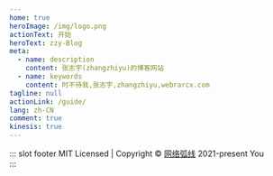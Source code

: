 ```yaml
---
home: true
heroImage: /img/logo.png
actionText: 开始
heroText: zzy-Blog
meta:
  - name: description
    content: 张志宇(zhangzhiyu)的博客网站
  - name: keywords
    content: 时不待我,张志宇,zhangzhiyu,webrarcx.com
tagline: null
actionLink: /guide/
lang: zh-CN
comment: true
kinesis: true
---
```


::: slot footer
MIT Licensed | Copyright © [网络弧线](https://www.webarcx.com) 2021-present You  
:::


<template>
  <div>
    <div class="docs">
    <div class="heti heti--poetry">
      <h2>定风波<span class="heti-meta heti-small">[宋]<abbr title="号东坡居士">苏轼</abbr></span></h2>
        <p class="heti-x-large">
        三月七日，沙湖道中遇雨<span class="heti-hang">。</span><br>雨具先去，同行皆狼狈，余独不觉，已而遂晴，故作此词<span class="heti-hang">。</span><br>
        莫听穿林打叶声，何妨吟啸且徐行<span class="heti-hang">。</span><br>竹杖芒鞋轻胜马，谁怕？一蓑烟雨任平生<span class="heti-hang">。</span><br>
        料峭春风吹酒醒，微冷，山头斜照却相迎<span class="heti-hang">。</span><br>回首向来萧瑟处，归去，也无风雨也无晴<span class="heti-hang">。</span><br>
        </p>
    </div>
      <lottie
        class="lottie"
        :options="defaultOptions.confettiData"
        :height="300"
        v-on:animCreated="handleAnimation($event, 'confettiData')"
      />
    </div>
  </div>
</template>

<script>
import Lottie from "./.vuepress/theme/components/lottie.vue";
import * as confettiData from "./.vuepress/public/css-js/116943-confetti-3colorsjson.json";
export default {
  data() {
    return {
      anim: {
        confettiData: null,
      },
      defaultOptions: {
        confettiData: {
          animationData: confettiData.default,
        },

       
      },
    };
  },
  components: {
    lottie: Lottie,
  },
  created() {
  },
  methods: {
    handleAnimation(anim, type) {
      this.anim[type] = anim;
    },
   
  },
  mounted(){
    
  }
 
};
</script>
<style scoped>
.docs {
  margin-top: 60px;
}
.docs .lottie {
  position: absolute;
  top: 20px;
  left: 50%;
  transform: translate(-50%, 0%);
}

</style>

